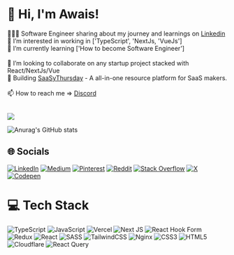# 👋 Hi, I'm Awais!
👩🏻‍💻 Software Engineer sharing about my journey and learnings on [Linkedin](https://go.alwaisy.dev/linkedin)<br/>
👀 I’m interested in working in ['TypeScript', 'NextJs, 'VueJs']<br/>
🌱 I’m currently learning ['How to become Software Engineer']<br/><br/>
💞️ I’m looking to collaborate on any startup project stacked with React/NextJs/Vue<br/>
🎨 Building [SaaSyThursday](https://go.alwaisy.dev/saasy-thursday) - A all-in-one resource platform for SaaS makers.<br/><br/>
📫 How to reach me => [Discord](https://go.alwaisy.dev/amicoder-discord)<br/><br/>

<!-- GitHub stats from https://github.com/anuraghazra/github-readme-stats -->
![](https://github-readme-stats.vercel.app/api?username=alwaisy&theme=radical&hide_border=false&include_all_commits=true&count_private=true)<br/>

![Anurag's GitHub stats](https://github-readme-stats.vercel.app/api?username=alwaisy&show_icons=true&theme=gruvbox&hide=contribs,prs)

## 🌐 Socials
[![LinkedIn](https://img.shields.io/badge/LinkedIn-%230077B5.svg?logo=linkedin&logoColor=white)](https://linkedin.com/in/alwaisy) [![Medium](https://img.shields.io/badge/Medium-12100E?logo=medium&logoColor=white)](https://medium.com/@alwaisy) [![Pinterest](https://img.shields.io/badge/Pinterest-%23E60023.svg?logo=Pinterest&logoColor=white)](https://pinterest.com/awaisalwaisy) [![Reddit](https://img.shields.io/badge/Reddit-%23FF4500.svg?logo=Reddit&logoColor=white)](https://reddit.com/user/am-i-coder) [![Stack Overflow](https://img.shields.io/badge/-Stackoverflow-FE7A16?logo=stack-overflow&logoColor=white)](https://stackoverflow.com/users/awais-alwaisy) [![X](https://img.shields.io/badge/X-black.svg?logo=X&logoColor=white)](https://x.com/alvaisy) [![Codepen](https://img.shields.io/badge/Codepen-000000?style=for-the-badge&logo=codepen&logoColor=white)](https://codepen.io/alwaisy) 

# 💻 Tech Stack
![TypeScript](https://img.shields.io/badge/typescript-%23007ACC.svg?style=for-the-badge&logo=typescript&logoColor=white) ![JavaScript](https://img.shields.io/badge/javascript-%23323330.svg?style=for-the-badge&logo=javascript&logoColor=%23F7DF1E) ![Vercel](https://img.shields.io/badge/vercel-%23000000.svg?style=for-the-badge&logo=vercel&logoColor=white) ![Next JS](https://img.shields.io/badge/Next-black?style=for-the-badge&logo=next.js&logoColor=white) ![React Hook Form](https://img.shields.io/badge/React%20Hook%20Form-%23EC5990.svg?style=for-the-badge&logo=reacthookform&logoColor=white) ![Redux](https://img.shields.io/badge/redux-%23593d88.svg?style=for-the-badge&logo=redux&logoColor=white) ![React](https://img.shields.io/badge/react-%2320232a.svg?style=for-the-badge&logo=react&logoColor=%2361DAFB) ![SASS](https://img.shields.io/badge/SASS-hotpink.svg?style=for-the-badge&logo=SASS&logoColor=white) ![TailwindCSS](https://img.shields.io/badge/tailwindcss-%2338B2AC.svg?style=for-the-badge&logo=tailwind-css&logoColor=white) ![Nginx](https://img.shields.io/badge/nginx-%23009639.svg?style=for-the-badge&logo=nginx&logoColor=white) ![CSS3](https://img.shields.io/badge/css3-%231572B6.svg?style=for-the-badge&logo=css3&logoColor=white) ![HTML5](https://img.shields.io/badge/html5-%23E34F26.svg?style=for-the-badge&logo=html5&logoColor=white) ![Cloudflare](https://img.shields.io/badge/Cloudflare-F38020?style=for-the-badge&logo=Cloudflare&logoColor=white) ![React Query](https://img.shields.io/badge/-React%20Query-FF4154?style=for-the-badge&logo=react%20query&logoColor=white)
